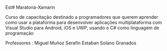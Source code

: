 Est# Maratona-Xamarin

Curso de capacitação destinado a programadores que querem aprender como usar a plataforma para desenvolver aplicações multiplataforma com
Visual Studio para Android, iOS e UWP, usando o C# como linguagem de programação

Professores : Miguel Muñoz Serafín
              Estaban Solano Granados
